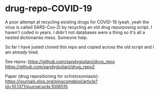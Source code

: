 # drug-repo-COVID-19
A poor attempt at recycling existing drugs for COVID-19 (yeah, yeah the virus is called SARS-Cov-2) by recycling an old drug repurposing script. I haven't coded in years. I didn't not databases were a thing so it's all a nested dictionaries mess. Someone help.

So far I have justed cloned this repo and copied across the old script and I am already tired.

See repos:
https://github.com/sandygiuliani/drug_repo
https://github.com/sandygiuliani/drug_repo2

Paper (drug repositioning for schistosomiasis):
https://journals.plos.org/ploscompbiol/article?id=10.1371/journal.pcbi.1006515


